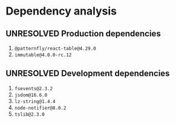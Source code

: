 # Dependency analysis

## UNRESOLVED Production dependencies

1. `@patternfly/react-table@4.29.0`
2. `immutable@4.0.0-rc.12`

## UNRESOLVED Development dependencies

1. `fsevents@2.3.2`
2. `jsdom@16.6.0`
3. `lz-string@1.4.4`
4. `node-notifier@8.0.2`
5. `tslib@2.3.0`
